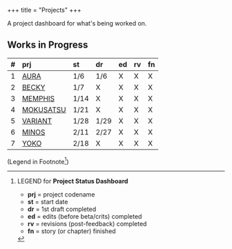 +++ 
title = "Projects" 
+++

A project dashboard for what's being worked on.

## Works in Progress

| # | prj | st | dr | ed | rv | fn | 
| :---: | :--- | :--- | :--- | :--- | :--- | :--- |
| 1 | [AURA](https://journal.jinnzhong.com/tags/prj-aura/) | 1/6 | 1/6 | X | X | X | 
| 2 | [BECKY](https://journal.jinnzhong.com/tags/prj-becky/) | 1/7 | X | X | X | X | 
| 3 | [MEMPHIS](https://journal.jinnzhong.com/tags/prj-memphis/) | 1/14 | X | X | X | X | 
| 4 | [MOKUSATSU](https://journal.jinnzhong.com/tags/prj-mokusatsu/) | 1/21 | X | X | X | X | 
| 5 | [VARIANT](https://journal.jinnzhong.com/tags/prj-variant/) | 1/28 | 1/29 | X | X | X | X | 
| 6 | [MINOS](https://journal.jinnzhong.com/tags/prj-minos/) | 2/11 | 2/27 | X | X | X | X | 
| 7 | [YOKO](https://journal.jinnzhong.com/tags/prj-yoko/) | 2/18 | X | X | X | X | X |

(Legend in Footnote[^1])


[^1]: LEGEND for **Project Status Dashboard**

    * **prj** = project codename
    * **st** = start date
    * **dr** = 1st draft completed
    * **ed** = edits (before beta/crits) completed
    * **rv** = revisions (post-feedback) completed
    * **fn** = story (or chapter) finished
